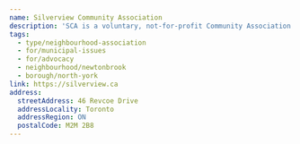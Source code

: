 ```yaml
---
name: Silverview Community Association
description: 'SCA is a voluntary, not-for-profit Community Association representing the views of residents in matters that affect our area of Toronto in the former city of "North York". Since our formation in the 1970s, many people have been pro-active to ensure Silverview remains a great community to live.'
tags:
  - type/neighbourhood-association
  - for/municipal-issues
  - for/advocacy
  - neighbourhood/newtonbrook
  - borough/north-york
link: https://silverview.ca
address:
  streetAddress: 46 Revcoe Drive
  addressLocality: Toronto
  addressRegion: ON
  postalCode: M2M 2B8
---
```

